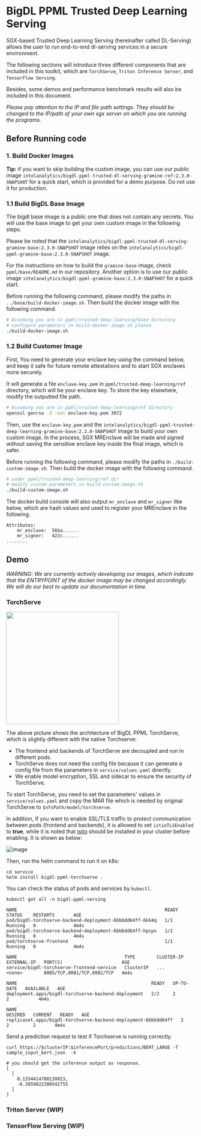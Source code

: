 # BigDL PPML Trusted Deep Learning Serving 

SGX-based Trusted Deep Learning Serving (hereinafter called DL-Serving) allows the user to run end-to-end dl-serving services in a secure environment.

The following sections will introduce three different components that are included in this toolkit, which are `TorchServe`, `Triton Inference Server`, and `TensorFlow Serving`.

Besides, some demos and performance benchmark results will also be included in this document.

*Please pay attention to the IP and file path settings. They should be changed to the IP/path of your own sgx server on which you are running the programs.*

## Before Running code
### 1. Build Docker Images

**Tip:** if you want to skip building the custom image, you can use our public image `intelanalytics/bigdl-ppml-trusted-dl-serving-gramine-ref:2.3.0-SNAPSHOT` for a quick start, which is provided for a demo purpose. Do not use it for production.

### 1.1 Build BigDL Base Image

The bigdl base image is a public one that does not contain any secrets. You will use the base image to get your own custom image in the following steps. 

Please be noted that the `intelanalytics/bigdl-ppml-trusted-dl-serving-gramine-base:2.3.0-SNAPSHOT` image relies on the `intelanalytics/bigdl-ppml-gramine-base:2.3.0-SNAPSHOT` image.  

For the instructions on how to build the `gramine-base` image, check `ppml/base/README.md` in our repository.  Another option is to use our public image `intelanalytics/bigdl-ppml-gramine-base:2.3.0-SNAPSHOT` for a quick start.

Before running the following command, please modify the paths in `../base/build-docker-image.sh`. Then build the docker image with the following command.

```bash
# Assuming you are in ppml/trusted-deep-learning/base directory 
# configure parameters in build-docker-image.sh please
./build-docker-image.sh
```
### 1.2 Build Customer Image

First, You need to generate your enclave key using the command below, and keep it safe for future remote attestations and to start SGX enclaves more securely.

It will generate a file `enclave-key.pem` in `ppml/trusted-deep-learning/ref` directory, which will be your enclave key. To store the key elsewhere, modify the outputted file path.

```bash
# Assuming you are in ppml/trusted-deep-learning/ref directory
openssl genrsa -3 -out enclave-key.pem 3072
```

Then, use the `enclave-key.pem` and the `intelanalytics/bigdl-ppml-trusted-deep-learning-gramine-base:2.3.0-SNAPSHOT` image to build your own custom image. In the process, SGX MREnclave will be made and signed without saving the sensitive enclave key inside the final image, which is safer.


Before running the following command, please modify the paths in `./build-custom-image.sh`. Then build the docker image with the following command.

```bash
# under ppml/trusted-deep-learning/ref dir
# modify custom parameters in build-custom-image.sh
./build-custom-image.sh
```

The docker build console will also output `mr_enclave` and `mr_signer` like below, which are hash values and used to register your MREnclave in the following.

```log
Attributes:
    mr_enclave:  56ba......
    mr_signer:   422c......
........
```

## Demo

*WARNING: We are currently actively developing our images, which indicate that the ENTRYPOINT of the docker image may be changed accordingly.  We will do our best to update our documentation in time.*

### TorchServe

<img src="https://github.com/Uxito-Ada/BigDL/assets/60865256/28be57a4-f8a6-4b73-b57d-35e17caa4f58" height="300px">

The above picture shows the architecture of BigDL PPML TorchServe, which is slightly different with the native Torchserve:

- The frontend and backends of TorchServe are decoupled and run in different pods.
- TorchServe does not need the config file because it can generate a config file from the parameters in `service/values.yaml` directly.
- We enable model encryption, SSL and sidecar to ensure the security of TorchServe. 

To start TorchServe, you need to set the parameters' values in `service/values.yaml` and copy the MAR file which is needed by original TorchServe to `$nfsPath/model/torchserve`.

In addition, if you want to enable SSL/TLS traffic to protect communication between pods (frontend and backends), it is allowed to set `istioTLSEnabled` to **true**, while it is noted that [istio](https://istio.io/latest/docs/setup/install/) should be installed in your cluster before enabling. It is shown as below:

![image](https://github.com/Uxito-Ada/BigDL/assets/60865256/be4b17eb-6e4e-43c6-b9d1-5e2d622fbf33)


Then, run the helm command to run it on k8s:

```shell
cd service
helm install bigdl-ppml-torchserve .
```
You can check the status of pods and services by `kubectl`.
```shell
kubectl get all -n bigdl-ppml-serving

NAME                                                       READY   STATUS    RESTARTS       AGE
pod/bigdl-torchserve-backend-deployment-6bbbdd64ff-6kk4q   1/1     Running   0              4m4s
pod/bigdl-torchserve-backend-deployment-6bbbdd64ff-hpcpx   1/1     Running   0              4m4s
pod/torchserve-frontend                                    1/1     Running   0              4m4s

NAME                                        TYPE        CLUSTER-IP      EXTERNAL-IP   PORT(S)                      AGE
service/bigdl-torchserve-frontend-service   ClusterIP   ...             <none>        8085/TCP,8081/TCP,8082/TCP   4m4s

NAME                                                  READY   UP-TO-DATE   AVAILABLE   AGE
deployment.apps/bigdl-torchserve-backend-deployment   2/2     2            2           4m4s

NAME                                                             DESIRED   CURRENT   READY   AGE
replicaset.apps/bigdl-torchserve-backend-deployment-6bbbdd64ff   2         2         2       4m4s

```
Send a prediction request to test if Torchserve is running correctly.
```shell
curl https://$clusterIP:$inferencePort/predictions/BERT_LARGE -T sample_input_bert.json  -k

# you should get the inference output as response.
[
  [
    0.1334414780139923,
    -0.2059822380542755
  ]
]
```



### Triton Server (WIP)



### TensorFlow Serving (WIP)

